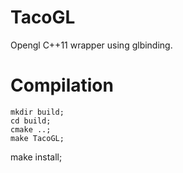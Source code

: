 # TacoGL

Opengl C++11 wrapper using glbinding.

# Compilation

	mkdir build;
	cd build;
	cmake ..;
	make TacoGL;
  make install;

